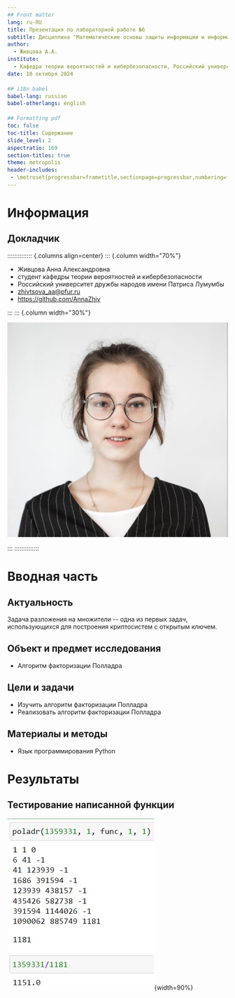 ```yaml
---
## Front matter
lang: ru-RU
title: Презентация по лабораторной работе №6
subtitle: Дисциплина "Математические основы защиты информации и информационной безопасности"
author:
  - Живцова А.А.
institute:
  - Кафедра теории вероятностей и кибербезопасности, Российский университет дружбы народов имени Патриса Лумумбы, Москва, Россия
date: 10 октября 2024

## i18n babel
babel-lang: russian
babel-otherlangs: english

## Formatting pdf
toc: false
toc-title: Содержание
slide_level: 2
aspectratio: 169
section-titles: true
theme: metropolis
header-includes:
 - \metroset{progressbar=frametitle,sectionpage=progressbar,numbering=fraction}
---
```


# Информация

## Докладчик

:::::::::::::: {.columns align=center}
::: {.column width="70%"}

  * Живцова Анна Александровна
  * студент кафедры теории вероятностей и кибербезопасности
  * Российский университет дружбы народов имени Патриса Лумумбы
  * [zhivtsova_aa@pfur.ru](mailto:zhivtsova_aa@pfur.ru)
  * <https://github.com/AnnaZhiv>

:::
::: {.column width="30%"}

![](./image/photo.jpg)

:::
::::::::::::::

# Вводная часть

## Актуальность

Задача разложения на множители -- одна из первых задач, использующихся для построения криптосистем с открытым ключем.

## Объект и предмет исследования

- Aлгоритм факторизации Полладра      

## Цели и задачи

- Изучить алгоритм факторизации Полладра     
- Реализовать алгоритм факторизации Полладра       

## Материалы и методы

- Язык программирования Python    

# Результаты

## Тестирование написанной функции

![Тестирование написанной функции](image/001.jpg){width=90%}